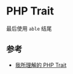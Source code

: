 # PHP Trait

最后使用 `able` 结尾

## 参考

- [我所理解的 PHP Trait](https://overtrue.me/articles/2016/04/about-php-trait.html)
